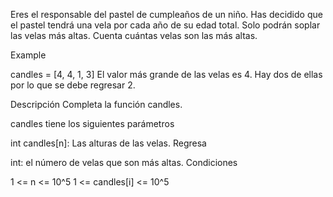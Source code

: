Eres el responsable del pastel de cumpleaños de un niño. Has decidido que el pastel tendrá una vela por cada año de su edad total. Solo podrán soplar las velas más altas. Cuenta cuántas velas son las más altas.

Example

candles = [4, 4, 1, 3]
El valor más grande de las velas es 4. Hay dos de ellas por lo que se debe regresar 2.

Descripción
Completa la función candles.

candles tiene los siguientes parámetros

int candles[n]: Las alturas de las velas.
Regresa

int: el número de velas que son más altas.
Condiciones

1 <= n <= 10^5
1 <= candles[i] <= 10^5
